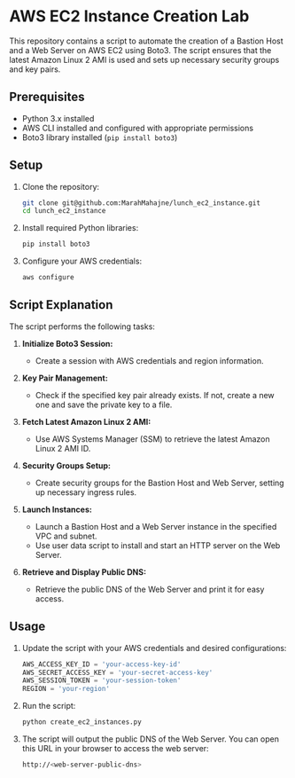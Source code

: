 # AWS EC2 Instance Creation Lab

This repository contains a script to automate the creation of a Bastion Host and a Web Server on AWS EC2 using Boto3. The script ensures that the latest Amazon Linux 2 AMI is used and sets up necessary security groups and key pairs.

## Prerequisites

- Python 3.x installed
- AWS CLI installed and configured with appropriate permissions
- Boto3 library installed (`pip install boto3`)

## Setup

1. Clone the repository:

    ```sh
    git clone git@github.com:MarahMahajne/lunch_ec2_instance.git
    cd lunch_ec2_instance
    ```

2. Install required Python libraries:

    ```sh
    pip install boto3
    ```

3. Configure your AWS credentials:

    ```sh
    aws configure
    ```

## Script Explanation

The script performs the following tasks:

1. **Initialize Boto3 Session:** 
    - Create a session with AWS credentials and region information.

2. **Key Pair Management:**
    - Check if the specified key pair already exists. If not, create a new one and save the private key to a file.

3. **Fetch Latest Amazon Linux 2 AMI:**
    - Use AWS Systems Manager (SSM) to retrieve the latest Amazon Linux 2 AMI ID.

4. **Security Groups Setup:**
    - Create security groups for the Bastion Host and Web Server, setting up necessary ingress rules.

5. **Launch Instances:**
    - Launch a Bastion Host and a Web Server instance in the specified VPC and subnet.
    - Use user data script to install and start an HTTP server on the Web Server.

6. **Retrieve and Display Public DNS:**
    - Retrieve the public DNS of the Web Server and print it for easy access.

## Usage

1. Update the script with your AWS credentials and desired configurations:

    ```python
    AWS_ACCESS_KEY_ID = 'your-access-key-id'
    AWS_SECRET_ACCESS_KEY = 'your-secret-access-key'
    AWS_SESSION_TOKEN = 'your-session-token'
    REGION = 'your-region'
    ```

2. Run the script:

    ```sh
    python create_ec2_instances.py
    ```

3. The script will output the public DNS of the Web Server. You can open this URL in your browser to access the web server:

    ```sh
    http://<web-server-public-dns>
    ```

